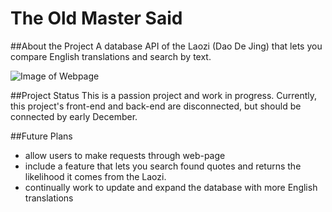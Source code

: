 # The Old Master Said

##About the Project
A database API of the Laozi (Dao De Jing) that lets you compare English translations and search by text.

![Image of Webpage](https://github.com/jacks3jk/The-Old-Master-Says/blob/main/The%20Old%20Master%20Says/front-end/img/screen.png)

##Project Status
This is a passion project and work in progress.  Currently, this project's front-end and back-end are disconnected, but should be connected by early December.

##Future Plans
- allow users to make requests through web-page
- include a feature that lets you search found quotes and returns the likelihood it comes from the Laozi.  
- continually work to update and expand the database with more English translations
